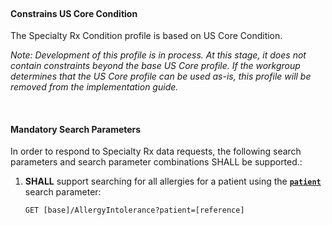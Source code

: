 #### <br>Constrains US Core Condition

The Specialty Rx Condition profile is based on US Core Condition. 

*Note: Development of this profile is in process. At this stage, it does not contain constraints beyond the base US Core profile. If the workgroup determines that the US Core profile can be used as-is, this profile will be removed from the implementation guide.*

<br>

#### Mandatory Search Parameters

In order to respond to Specialty Rx data requests, the following search parameters and search parameter combinations SHALL be supported.:

1. **SHALL** support searching for all allergies for a patient using the **[`patient`](https://www.hl7.org/fhir/us/core/SearchParameter-us-core-allergyintolerance-patient.html)** search parameter:

   ```
   GET [base]/AllergyIntolerance?patient=[reference]
   ```

   <br>


